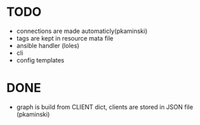 # TODO

- connections are made automaticly(pkaminski)
- tags are kept in resource mata file
- ansible handler (loles)
- cli
- config templates

# DONE
- graph is build from CLIENT dict, clients are stored in JSON file (pkaminski)
